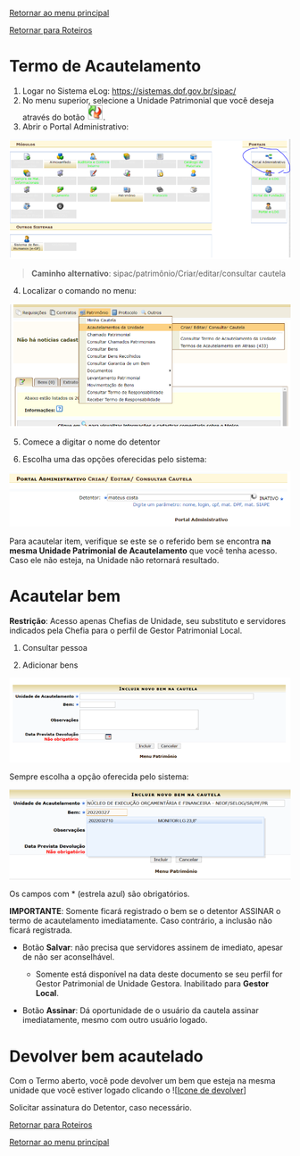 [Retornar ao menu principal](https://github.com/Mateus-cpa/manual-material/blob/main/README.md)

[Retornar para Roteiros](https://github.com/Mateus-cpa/manual-material/blob/main/roteiros.md)
# Termo de Acautelamento
1. Logar no Sistema eLog: https://sistemas.dpf.gov.br/sipac/
2. No menu superior, selecione a Unidade Patrimonial que você deseja através do botão ![Alterar Unidade](https://github.com/Mateus-cpa/manual-material/blob/main/img/icone_troca_unidade.PNG).
3. Abrir o Portal Administrativo:

![Consultar Termo de Acautelamento](https://github.com/Mateus-cpa/manual-material/blob/main/img/01%20-%20Consultar%20Termo%20de%20acautelamento.PNG)

>**Caminho alternativo**: sipac/patrimônio/Criar/editar/consultar cautela


4. Localizar o comando no menu:

![Abrir termo de acautelamento](https://github.com/Mateus-cpa/manual-material/blob/main/img/02%20-%20Abrir%20Termo%20de%20acautelamento.PNG)

5. Comece a digitar o nome do detentor

6. Escolha uma das opções oferecidas pelo sistema:

![Buscar Detentor](https://github.com/Mateus-cpa/manual-material/blob/main/img/03%20-%20Buscar%20detentor.PNG)


Para acautelar item, verifique se este se o referido bem se encontra **na mesma Unidade Patrimonial de Acautelamento** que você tenha acesso. Caso ele não esteja, na Unidade não retornará resultado.

# Acautelar bem

**Restrição**: Acesso apenas Chefias de Unidade, seu substituto e servidores indicados pela Chefia para o perfil de Gestor Patrimonial Local.

1. Consultar pessoa 

2. Adicionar bens

![Incluir bem](https://github.com/Mateus-cpa/manual-material/blob/main/img/06%20-%20Incluir%20bem%20no%20termo.PNG)

Sempre escolha a opção oferecida pelo sistema:

![Selecionar bem](https://github.com/Mateus-cpa/manual-material/blob/main/img/08-selecionar_bem.PNG)

Os campos com * (estrela azul) são obrigatórios.

**IMPORTANTE**: Somente ficará registrado o bem se o detentor ASSINAR o termo de acautelamento imediatamente. Caso contrário, a inclusão não ficará registrada.

- Botão **Salvar**: não precisa que servidores assinem de imediato, apesar de não ser aconselhável.

    - Somente está disponível na data deste documento se seu perfil for Gestor Patrimonial de Unidade Gestora. Inabilitado para **Gestor Local**.

- Botão **Assinar**: Dá oportunidade de o usuário da cautela assinar imediatamente, mesmo com outro usuário logado.

# Devolver bem acautelado
Com o Termo aberto, você pode devolver um bem que esteja na mesma unidade que você estiver logado clicando o ![[Icone de devolver](https://github.com/Mateus-cpa/manual-material/blob/main/img/07%20-%20%C3%8Dcone%20de%20devolver.PNG)]

Solicitar assinatura do Detentor, caso necessário.

[Retornar para Roteiros](https://github.com/Mateus-cpa/manual-material/blob/main/roteiros.md)

[Retornar ao menu principal](https://github.com/Mateus-cpa/manual-material/blob/main/README.md)
